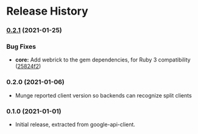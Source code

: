 # Release History

### [0.2.1](https://www.github.com/googleapis/google-api-ruby-client/compare/google-apis-core/v0.2.0...v0.2.1) (2021-01-25)


### Bug Fixes

* **core:** Add webrick to the gem dependencies, for Ruby 3 compatibility ([25824f2](https://www.github.com/googleapis/google-api-ruby-client/commit/25824f2512fa96d4d90e220ac038c9b3b2a6a0d1))

### 0.2.0 (2021-01-06)

* Munge reported client version so backends can recognize split clients

### 0.1.0 (2021-01-01)

* Initial release, extracted from google-api-client.
